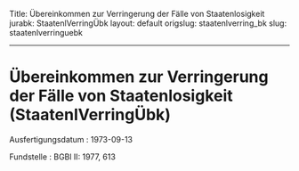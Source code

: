 Title: Übereinkommen zur Verringerung der Fälle von Staatenlosigkeit
jurabk: StaatenlVerringÜbk
layout: default
origslug: staatenlverring_bk
slug: staatenlverringuebk

---

# Übereinkommen zur Verringerung der Fälle von Staatenlosigkeit (StaatenlVerringÜbk)

Ausfertigungsdatum
:   1973-09-13

Fundstelle
:   BGBl II: 1977, 613

